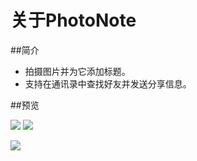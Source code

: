 # 关于PhotoNote

##简介

 - 拍摄图片并为它添加标题。
 - 支持在通讯录中查找好友并发送分享信息。
 
##预览

![](https://i.imgur.com/FSsrZry.png)    ![](https://i.imgur.com/EjYxEhk.png)

![](https://i.imgur.com/picimyj.png)